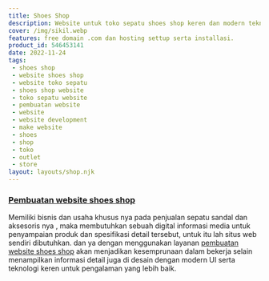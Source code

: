 ```yaml
---
title: Shoes Shop
description: Website untuk toko sepatu shoes shop keren dan modern teknologi terbaru.
cover: /img/sikil.webp
features: free domain .com dan hosting settup serta installasi.
product_id: 546453141
date: 2022-11-24
tags:
 - shoes shop
 - website shoes shop
 - website toko sepatu
 - shoes shop website
 - toko sepatu website
 - pembuatan website
 - website
 - website development
 - make website
 - shoes
 - shop
 - toko
 - outlet
 - store
layout: layouts/shop.njk
---
```


### [Pembuatan website shoes shop]({{page.url}})

Memiliki bisnis dan usaha khusus nya pada penjualan sepatu sandal dan aksesoris nya , maka membutuhkan sebuah digital informasi media untuk penyampaian produk dan spesifikasi detail tersebut, untuk itu lah situs web sendiri dibutuhkan. dan ya dengan menggunakan layanan [pembuatan website shoes shop]({{page.url}}) akan menjadikan kesemprunaan dalam bekerja selain menampilkan informasi detail juga di desain dengan modern UI serta teknologi keren untuk pengalaman yang lebih baik.
